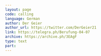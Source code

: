 ```yaml
---
layout: page
code: calling
language: German
author: Der Geier
author_url: https://twitter.com/DerGeier21
link: https://telegra.ph/Berufung-04-07
archive: https://archive.ph/3EAgF
type: text
part: 
---
```

